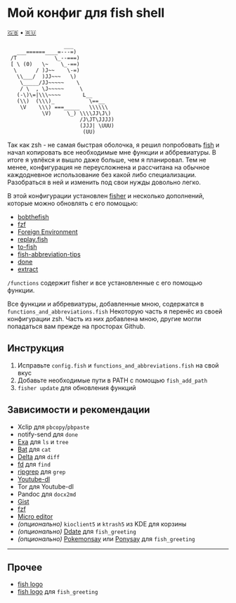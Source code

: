 # Мой конфиг для fish shell
[🇬🇧](https://github.com/Omega9/fish/blob/main/README.md) • [🇷🇺](https://github.com/Omega9/fish/blob/main/README.ru.md)

```
                  ___
   ___======____=---=)
 /T            \_--===)
 [ \ (0)   \~    \_-==)
  \      / )J~~    \-=)
   \\___/  )JJ~~~   \)
    \_____/JJ~~~~~    \
    / \  , \J~~~~~     \
   (-\)\=|\\\~~~~       L__
   (\\)  (\\\)_           \==__
    \V    \\\) ===_____   \\\\\\
           \V)     \_) \\\\JJ\J\)
                       /J\JT\JJJJ)
                       (JJJ| \UUU)
                        (UU)
```

Так как zsh - не самая быстрая оболочка, я решил попробовать [fish](https://fishshell.com/) и начал копировать все необходимые мне функции и аббревиатуры. В итоге я увлёкся и вышло даже больше, чем я планировал.
Тем не менее, конфигурация не переусложнена и рассчитана на обычное каждодневное использование без какой либо специализации. Разобраться в ней и изменить под свои нужды довольно легко.

В этой конфигурации установлен [fisher](https://github.com/jorgebucaran/fisher) и несколько дополнений, которые можно обновлять с его помощью:
- [bobthefish](https://github.com/oh-my-fish/theme-bobthefish)
- [fzf](https://github.com/jethrokuan/fzf)
- [Foreign Environment](https://github.com/oh-my-fish/plugin-foreign-env)
- [replay.fish](https://github.com/jorgebucaran/fish-bax)
- [to-fish](https://github.com/joehillen/to-fish)
- [fish-abbreviation-tips](https://github.com/gazorby/fish-abbreviation-tips)
- [done](https://github.com/franciscolourenco/done)
- [extract](https://github.com/oh-my-fish/plugin-extract)

`/functions` содержит fisher и все установленные с его помощью функции.

Все функции и аббревиатуры, добавленные мною, содержатся в `functions_and_abbreviations.fish`
Некоторую часть я перенёс из своей конфигурации zsh. Часть из них добавлена мною, другие могли попадаться вам прежде на просторах Github.

## Инструкция
1. Исправьте `config.fish` и `functions_and_abbreviations.fish` на свой вкус
2. Добавьте необходимые пути в PATH с помощью `fish_add_path`
3. `fisher update` для обновления функций

## Зависимости и рекомендации
- Xclip для `pbcopy`/`pbpaste`
- notify-send для `done`
- [Exa](https://the.exa.website/) для `ls` и `tree`
- [Bat](https://github.com/sharkdp/bat) для `cat`
- [Delta](https://github.com/dandavison/delta) для `diff`
- [fd](https://github.com/sharkdp/fd) для `find`
- [ripgrep](https://github.com/BurntSushi/ripgrep) для `grep`
- [Youtube-dl](https://youtube-dl.org/)
- Tor для Youtube-dl
- Pandoc для `docx2md`
- [Gist](https://github.com/defunkt/gist)
- [fzf](https://github.com/junegunn/fzf)
- [Micro editor](https://micro-editor.github.io/)
- *(опционально)* `kioclient5` и `ktrash5` из KDE для корзины
- *(опционально)* [Ddate](https://en.wikipedia.org/wiki/Discordian_calendar) для `fish_greeting`
- *(опционально)* [Pokemonsay](https://github.com/HRKings/pokemonsay-newgenerations.git) или [Ponysay](https://erkin.party/ponysay/) для `fish_greeting`

* * *
## Прочее
- [fish logo](https://github.com/fish-shell/fish-shell/issues/114)
- [fish logo](https://github.com/laughedelic/fish_logo) для `fish_greeting`
